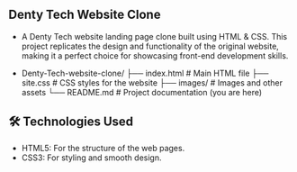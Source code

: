 ## Denty Tech Website Clone
- A Denty Tech website landing page clone built using HTML & CSS. This project replicates the design and functionality of the original website, making it a perfect choice for showcasing front-end development skills.

- Denty-Tech-website-clone/
  ├── index.html          # Main HTML file
  ├── site.css           # CSS styles for the website
  ├── images/             # Images and other assets
  └── README.md           # Project documentation (you are here)

## 🛠️ Technologies Used
- HTML5: For the structure of the web pages.
- CSS3: For styling and smooth design.